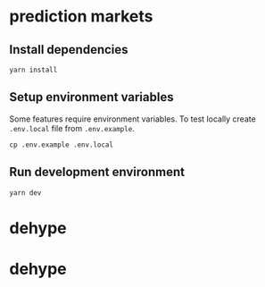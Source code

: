 # prediction markets

## Install dependencies

`yarn install`

## Setup environment variables

Some features require environment variables. To test locally create `.env.local` file from `.env.example`.

`cp .env.example .env.local`

## Run development environment

`yarn dev`
# dehype
# dehype
